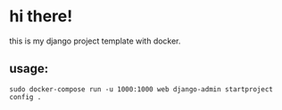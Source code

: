 # hi there!

this is my django project template with docker.

## usage:
    sudo docker-compose run -u 1000:1000 web django-admin startproject config .

